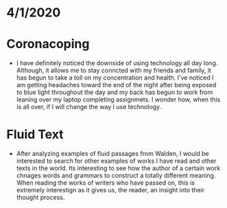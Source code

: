 # 4/1/2020

# Coronacoping 
- I have definitely noticed the downside of using technology all day long. Although, it allows me to stay conncted with my friends and family, it has begun to take a toll on my concentration and health. I've noticed I am getting headaches toward the end of the night after being exposed to blue light throughout the day and my back has begun to work from leaning over my laptop completing assignmets. I wonder how, when this is all over, if I will change the way I use technology. 

# Fluid Text 
- After analyzing examples of fluid passages from Walden, I would be interested to search for other examples of works I have read and other texts in the world. Its interesting to see how the author of a certain work chnages words and grammars to construct a totally different meaning. When reading the works of writers who have passed on, this is extremely interestign as it gives us, the reader, an insight into their thought process. 